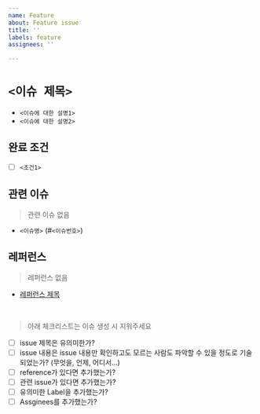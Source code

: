 ```yaml
---
name: Feature
about: Feature issue
title: ''
labels: feature
assignees: ''

---
```


# `<이슈 제목>`

* `<이슈에 대한 설명1>`
* `<이슈에 대한 설명2>`

## 완료 조건
- [ ] `<조건1>`

## 관련 이슈
> 관련 이슈 없음
* `<이슈명>` (#`<이슈번호>`)

## 레퍼런스
> 레퍼런스 없음
* [레퍼런스 제목]()

<br> 

> 아래 체크리스트는 이슈 생성 시 지워주세요
- [ ] issue 제목은 유의미한가?
- [ ] issue 내용은 issue 내용만 확인하고도 모르는 사람도 파악할 수 있을 정도로 기술되었는가? (무엇을, 언제, 어디서...)
- [ ] reference가 있다면 추가했는가?
- [ ] 관련 issue가 있다면 추가했는가?
- [ ] 유의미한 Label을 추가했는가?
- [ ] Assginees를 추가했는가?
